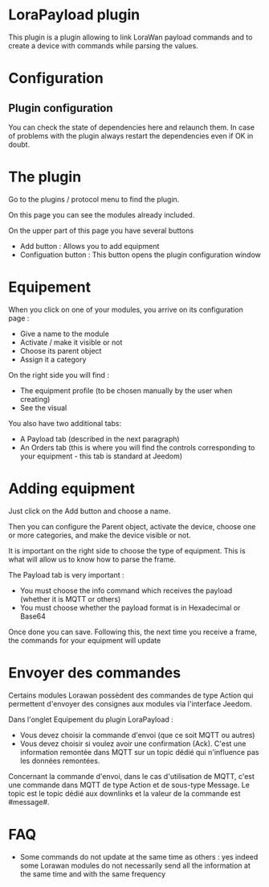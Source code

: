# LoraPayload plugin

This plugin is a plugin allowing to link LoraWan payload commands and to create a device with commands while parsing the values.

# Configuration

## Plugin configuration

You can check the state of dependencies here and relaunch them. In case of problems with the plugin always restart the dependencies even if OK in doubt.


# The plugin

Go to the plugins / protocol menu to find the plugin.

On this page you can see the modules already included.

On the upper part of this page you have several buttons

-   Add button : Allows you to add equipment
-   Configuation button : This button opens the plugin configuration window

# Equipement

When you click on one of your modules, you arrive on its configuration page :

-   Give a name to the module
-   Activate / make it visible or not
-   Choose its parent object
-   Assign it a category

On the right side you will find :

-   The equipment profile (to be chosen manually by the user when creating)
-   See the visual

You also have two additional tabs:

-   A Payload tab (described in the next paragraph)
-   An Orders tab (this is where you will find the controls corresponding to your equipment - this tab is standard at Jeedom)

# Adding equipment

Just click on the Add button and choose a name.

Then you can configure the Parent object, activate the device, choose one or more categories, and make the device visible or not.

It is important on the right side to choose the type of equipment. This is what will allow us to know how to parse the frame.

The Payload tab is very important :

-   You must choose the info command which receives the payload (whether it is MQTT or others)
-   You must choose whether the payload format is in Hexadecimal or Base64


Once done you can save. Following this, the next time you receive a frame, the commands for your equipment will update

# Envoyer des commandes

Certains modules Lorawan possèdent des commandes de type Action qui permettent d'envoyer des consignes aux modules via l'interface Jeedom.

Dans l'onglet Equipement du plugin LoraPayload :

- Vous devez choisir la commande d'envoi (que ce soit MQTT ou autres)
- Vous devez choisir si voulez avoir une confirmation (Ack). C'est une information remontée dans MQTT sur un topic dédié qui n'influence pas les données remontées.

Concernant la commande d'envoi, dans le cas d'utilisation de MQTT, c'est une commande dans MQTT de type Action et de sous-type Message. Le topic est le topic dédié aux downlinks et la valeur de la commande est #message#.

# FAQ

-   Some commands do not update at the same time as others : yes indeed some Lorawan modules do not necessarily send all the information at the same time and with the same frequency
